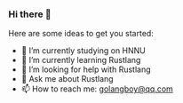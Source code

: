 ### Hi there 👋

Here are some ideas to get you started:

- 🔭 I’m currently studying on HNNU
- 🌱 I’m currently learning Rustlang
- 🤔 I’m looking for help with Rustlang
- 💬 Ask me about Rustlang
- 📫 How to reach me: golangboy@qq.com

